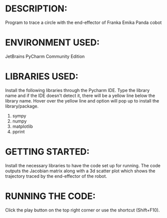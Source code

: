 # DESCRIPTION:
Program to trace a circle with the end-effector of Franka Emika Panda cobot

# ENVIRONMENT USED:
JetBrains PyCharm Community Edition

# LIBRARIES USED:
Install the following libraries through the Pycharm IDE. Type the library name and if the IDE doesn't detect it, there will be a yellow line below the library name. Hover over the yellow line and option will pop up to install the library/package.

1. sympy
2. numpy
3. matplotlib
4. pprint

# GETTING STARTED:
Install the necessary libraries to have the code set up for running. The code outputs the Jacobian matrix along with a 3d scatter plot which shows the trajectory traced by the end-effector of the robot.

# RUNNING THE CODE:
Click the play button on the top right corner or use the shortcut (Shift+F10).






